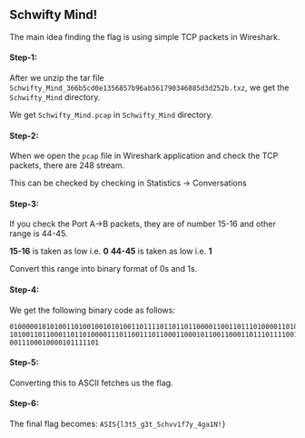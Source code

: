 ## Schwifty Mind!
The main idea finding the flag is using simple TCP packets in Wireshark.


#### Step-1:
After we unzip the tar file `Schwifty_Mind_366b5cd0e1356857b96ab561790346885d3d252b.txz`, we get the `Schwifty_Mind` directory.

We get `Schwifty_Mind.pcap` in `Schwifty_Mind` directory.

#### Step-2:
When we open the `pcap` file in Wireshark application and check the TCP packets, there are 248 stream.

This can be checked by checking in Statistics -> Conversations

#### Step-3:

If you check the Port A->B packets, they are of number 15-16 and other range is 44-45.

<b>15-16</b> is taken as low i.e. <b>0</b>
<b>44-45</b> is taken as low i.e. <b>1</b>

Convert this range into binary format of 0s and 1s.
#### Step-4:
We get the following binary code as follows:

```
01000001010100110100100101010011011110110110110000110011011101000011010101011111011001110011001101110100010111110
10100110110001101101000011101100111011000110001011001100011011101111001010111110011010001100111011000010011000101
0011100010000101111101
```

#### Step-5:
Converting this to ASCII fetches us the flag.

#### Step-6:
The final flag becomes:
`ASIS{l3t5_g3t_Schvv1f7y_4ga1N!}`